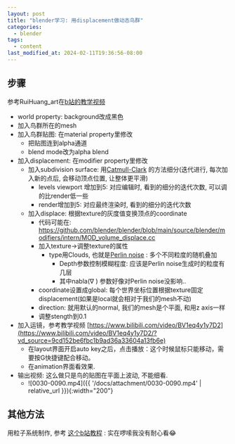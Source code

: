 ```yaml
---
layout: post
title: "blender学习: 用displacement做动态鸟群"
categories:
  - blender
tags:
  - content
last_modified_at: 2024-02-11T19:36:56-08:00
---
```

## 步骤

参考RuiHuang_art在[b站的教学视频](https://www.bilibili.com/video/BV1ta4y1f7ui/)
- world property: background改成黑色
- 加入鸟群所在的mesh
- 加入鸟群贴图: 在material property里修改
	- 把贴图连到alpha通道
	- blend mode改为alpha blend
- 加入displacement: 在modifier property里修改
	- 加入subdivision surface: 用[Catmull-Clark](https://en.wikipedia.org/wiki/Catmull–Clark_subdivision_surface) 的方法细分(迭代进行, 每次加入新的点后, 会移动顶点位置, 让整体更平滑)
		- levels viewport 增加到5: 对应编辑时, 看到的细分的迭代次数, 可以调的比render低一些
		- render增加到5: 对应最终渲染时, 看到的细分的迭代次数
	- 加入displace: 根据texture的灰度值变换顶点的coordinate
		- 代码可能在: https://github.com/blender/blender/blob/main/source/blender/modifiers/intern/MOD_volume_displace.cc
		- 加入texture->调整texture的属性
			- type用Clouds, 也就是[Perlin noise](https://en.wikipedia.org/wiki/Perlin_noise) : 多个不同粒度的随机叠加
				- Depth参数控制模糊程度: 应该是Perlin noise生成时的粒度有几层
				- 其中nabla($\nabla$ ) 参数好像对Perlin noise没影响..
		- coordinate设置成global: 每个世界坐标位置根据texture固定displacement(如果是local就会相对于我们的mesh不动)
		- direction: 就用默认的normal, 我们的mesh是个平面, 和用z axis一样
		- 调整stength到0.1
- 加入运镜，参考教学视频 [https://www.bilibili.com/video/BV1eq4y1y7D2](https://www.bilibili.com/video/BV1eq4y1y7D2/?vd_source=9cd152be6fbc1b9ad36a33604a13fb6e) 
	- 在layout界面开启auto key之后，点击播放：这个时候鼠标只能移动，需要按G快捷键配合移动。
	- 在animation界面看效果.
- 输出视频: 这么做只是鸟的贴图在平面上波动, 不能细看. 
	- ![0030-0090.mp4]({{ '/docs/attachment/0030-0090.mp4' | relative_url }}){:width="200"} 


## 其他方法

用粒子系统制作, 参考 [这个b站教程](https://www.bilibili.com/video/BV11i4y1r7GU/) : 实在啰嗦我没有耐心看😂


